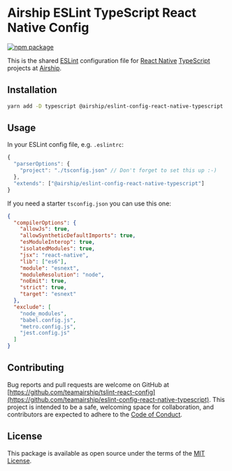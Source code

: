 # Airship ESLint TypeScript React Native Config

[![npm package](https://img.shields.io/npm/v/@airship/eslint-config-react-native-typescript.svg?style=flat-square)](https://www.npmjs.org/package/@airship/eslint-config-react-native-typescript)

This is the shared [ESLint](https://eslint.org/) configuration file for [React Native](https://facebook.github.io/react-native/) [TypeScript](https://www.typescriptlang.org/) projects at [Airship](https://teamairship.com).

## Installation

```bash
yarn add -D typescript @airship/eslint-config-react-native-typescript
```

## Usage

In your ESLint config file, e.g. `.eslintrc`:

```javascript
{
  "parserOptions": {
    "project": "./tsconfig.json" // Don't forget to set this up :-)
  },
  "extends": ["@airship/eslint-config-react-native-typescript"]
}
```

If you need a starter `tsconfig.json` you can use this one:

```json
{
  "compilerOptions": {
    "allowJs": true,
    "allowSyntheticDefaultImports": true,
    "esModuleInterop": true,
    "isolatedModules": true,
    "jsx": "react-native",
    "lib": ["es6"],
    "module": "esnext",
    "moduleResolution": "node",
    "noEmit": true,
    "strict": true,
    "target": "esnext"
  },
  "exclude": [
    "node_modules",
    "babel.config.js",
    "metro.config.js",
    "jest.config.js"
  ]
}
```

## Contributing

Bug reports and pull requests are welcome on GitHub at [https://github.com/teamairship/tslint-react-config](https://github.com/teamairship/eslint-config-react-native-typescript). This project is intended to be a safe, welcoming space for collaboration, and contributors are expected to adhere to the [Code of Conduct](https://github.com/teamairship/eslint-config-react-native-typescript/blob/master/CODE_OF_CONDUCT.md).

## License

This package is available as open source under the terms of the [MIT License](https://github.com/teamairship/eslint-config-react-native-typescript/blob/master/LICENSE).
